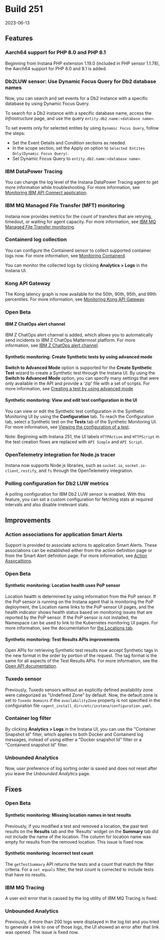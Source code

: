 # Build 251

2023-06-13

## Features

### Aarch64 support for PHP 8.0 and PHP 8.1

Beginning from Instana PHP extension 1.19.0 (included in PHP sensor 1.1.78), the Aarch64 support for PHP 8.0 and 8.1 is added.

### Db2LUW sensor: Use Dynamic Focus Query for Db2 database names

Now, you can search and set events for a Db2 instance with a specific database by using Dynamic Focus Query.

To search for a Db2 instance with a specific database name, access the *Infrastructure* page, and use the query `entity.db2.name:<database name>`.

To set events only for selected entites by using `Dynamic Focus Query`, follow the steps:

- Set the Event Details and Condition sections as needed.
- In the scope section, set the Apply on option to `Selected Entites Only(Dynamic Focus Query)`.
- Set Dynamic Focus Query to `entity.db2.name:<database name>`.
  
### IBM DataPower Tracing

You can change the log level of the Instana DataPower Tracing agent to get more information while troubleshooting. For more information, see [Monitoring IBM API Connect application](https://github.ibm.com/instana/docs/blob/main/src/pages/ecosystem/ibm-api-connect/apic-application-runtime-monitoring.md#troubleshooting).

### IBM MQ Managed File Transfer (MFT) monitoring

Instana now provides metrics for the count of transfers that are retrying, timedout, or waiting for agent capacity. For more information, see [IBM MQ Managed File Transfer monitoring](https://github.ibm.com/instana/docs/blob/main/src/pages/ecosystem/ibmmqmft/index.md).

### Containerd log collection

You can configure the Containerd sensor to collect supported container logs now. For more information, see [Monitoring Containerd](https://github.ibm.com/instana/docs/blob/main/src/pages/ecosystem/containerd/index.md).

You can monitor the collected logs by clicking **Analytics > Logs** in the Instana UI.

### Kong API Gateway

The Kong latency graph is now available for the 50th, 90th, 95th, and 99th percentiles. For more information, see [Monitoring Kong API Gateway](https://github.ibm.com/instana/docs/blob/main/src/pages/ecosystem/kong/index.md).

### Open Beta
  
#### IBM Z ChatOps alert channel
  
IBM Z ChatOps alert channel is added, which allows you to automatically send incidents to IBM Z ChatOps Mattermost platform. For more information, see [IBM Z ChatOps alert channel](https://github.ibm.com/instana/docs/blob/main/src/pages/ecosystem/ibm-z-chatop/index.md).

#### Synthetic monitoring: Create Synthetic tests by using advanced mode

**Switch to Advanced Mode** option is supported for the **Create Synthetic Test** wizard to create a Synthetic test through the Instana UI. By using the **Switch to Advanced Mode** option, you can specify many settings that were only available in the API and provide a 'zip' file with a set of scripts. For more information, see [Creating a test by using advanced mode](https://github.ibm.com/instana/docs/blob/main/src/pages/synthetic_monitoring/mon_endpoints.md#creating-a-test-by-using-advanced-mode)

#### Synthetic monitoring: View and edit test configuration in the UI

You can view or edit the Synthetic test configuration in the Synthetic Monitoring UI by using the **Configuration** tab. To reach the Configuration tab, select a Synthetic test on the **Tests** tab of the Synthetic Monitoring UI. For more information, see [Viewing the configuration of a test](https://github.ibm.com/instana/docs/blob/main/src/pages/synthetic_monitoring/mon_endpoints.md#viewing-the-configuration-for-a-test).

Note: Beginning with Instana 251, the UI labels `HTTPAction` and `HTTPScript` in the test creation flows are replaced with `API Simple` and `API Script`.

### OpenTelemetry integration for Node.js tracer

Instana now supports Node.js libraries, such as `socket.io`, `socket.io-client`, `restify`, and `fs` through the OpenTelemetry integration.

### Polling configuration for Db2 LUW metrics
  
A polling configuration for IBM Db2 LUW sensor is enabled. With this feature, you can set a custom configuration for fetching stats at required intervals and also disable irrelevant stats.

## Improvements

### Action associations for application Smart Alerts

Support is provided to associate actions to application Smart Alerts. These associations can be established either from the action definition page or from the Smart Alert definition page. For more information, see [Action Assocaitions](https://github.ibm.com/instana/docs/blob/main/src/pages/automation/action-associations.md).

### Open Beta
#### Synthetic monitoring: Location health uses PoP sensor

Location health is determined by using information from the PoP sensor. If the PoP sensor is running on the Instana agent that is monitoring the PoP deployment, the Location name links to the PoP sensor UI pages, and the health indicator shows health status based on monitoring issues that are reported by the PoP sensor. If the PoP sensor is not installed, the Namespace can be used to link to the Kubernetes monitoring UI pages. For more information, see the documentation for [the Locations tab](https://github.ibm.com/instana/docs/blob/main/src/pages/synthetic_monitoring/synmon_ui.md#the-locations-tab).

#### Synthetic monitoring: Test Results APIs improvements
  
Open APIs for retrieving Synthetic test results now accept Synthetic tags in the new format in the order by portion of the request. The tag format is the same for all aspects of the Test Results APIs. For more information, see the [Open API documentation](https://instana.github.io/openapi/#tag/Synthetic-Test-Playback-Results).

### Tuxedo sensor
  
Previously, Tuxedo sensors without an explicitly defined availability zone were categorized as "Undefined Zone" by default. Now, the default zone is set to `Tuxedo Domains` if the `availabilityZone` property is not specified in the configuration file `<agent_install_dir>/etc/instana/configuration.yaml`.

### Container log filter

By clicking **Analytics > Logs** in the Instana UI, you can use the "Container Snapshot Id" filter, which applies to both Docker and Containerd log messages, instead of using either a "Docker snapshot Id" filter or a "Containerd snapshot Id" filter.
  
### Unbounded Analytics
  
Now, user preference of log sorting order is saved and does not reset after you leave the *Unbounded Analytics* page.

## Fixes
  
### Open Beta

#### Synthetic monitoring: Missing location names in test results
  
Previously, if you modified a test and removed a location, the past test results on the **Results** tab and the 'Results' widget on the **Summary** tab did not include the name of the location. The column for location name was empty for results from the removed location. This issue is fixed now.
  
#### Synthetic monitoring: Incorrect test count
  
The `getTestSummary` API returns the tests and a count that match the filter criteria. For a `not equals` filter, the test count is corrected to include tests that have no results.
  
### IBM MQ Tracing
  
A user exit error that is caused by the log utility of IBM MQ Tracing is fixed.
  
### Unbounded Analytics
  
Previously, if more than 200 logs were displayed in the log list and you tried to generate a link to one of those logs, the UI showed an error after that link was opened. The issue is fixed now.
